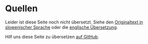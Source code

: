 # Quellen

Leider ist diese Seite noch nicht übersetzt. Siehe den [Originaltext in slowenischer Sprache](/sl/sources) oder die [englische Übersetzung](/en/sources).

Hilf uns diese Seite zu übersetzen [auf GitHub](https://github.com/sledilnik/website/blob/master/src/content/de/sources.md).
